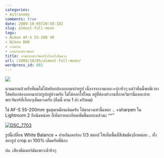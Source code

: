 ```yaml
---
categories:
- Astronomy
comments: true
date: 2009-10-05T20:50:18Z
slug: almost-full-moon
tags:
- Nikon AF-S 55-200 VR
- Nikon D60
- ภาพถ่าย
- ภาพภ่ายพระจันทร์
title: ภาพถ่ายพระจันทร์(เกือบ)เต็มดวง
url: /2009/10/05/almost-full-moon/
wordpress_id: 881
---
```


[![](http://www.armno.in.th/wp-content/uploads/ba5eba3351bd_121AD/DSC_7708_thumb.jpg)](http://www.armno.in.th/wp-content/uploads/ba5eba3351bd_121AD/DSC_7708.jpg)



นานมากแล้วครับที่ผมไม่ได้หยิบกล้องออกมาถ่ายรูป เนื่องจากงานเยอะ+ยุ่งจริงๆ แต่ว่าคืนนี้พอมีเวลาให้หยิบกล้องออกมาถ่ายรูปอยู่บ้างครับ ไม่ได้ออกไปไหน อยู่ที่ห้องทำงานที่ภาควิชาฯนี่แหละถ่าย พระจันทร์ที่เกือบๆเต็มดวงครับ (คืนนี้ แรม 1 ค่ำ ครับผม)



ใช้ AF-S 55-200mm ซูมสุดเหมือนเดิมครับ ได้มาดวงเท่านี้แหละ .. +sharpen ใน Lightroom 2 อีกนิดหน่อย ก็เห็นรายละเอียดเพิ่มขึ้นเยอะแล้วนะ ^^”



[![DSC_7703](http://www.armno.in.th/wp-content/uploads/ba5eba3351bd_121AD/DSC_7703_thumb.jpg)](http://www.armno.in.th/wp-content/uploads/ba5eba3351bd_121AD/DSC_7703.jpg)



รูปนี้เปลี่ยน White Balance + ถ่ายอันเดอร์ลง 1/3 สตอป ให้เห็นพื้นที่สีเข้มชัดๆอีกหน่อย .. ทั้งสองรูป crop มา 100% เต็มครับพี่น้อง



ปล. เสียงชัตเตอร์มันเพราะดีจริงๆ
